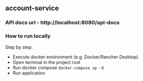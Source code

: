 ## account-service

### API docs url - http://localhost:8080/api-docs

### How to run locally
Step by step:
- Execute docker environment (e.g. Docker/Rancher Desktop)
- Open terminal in the project root
- Run docker compose `docker-compose up -d`
- Run application